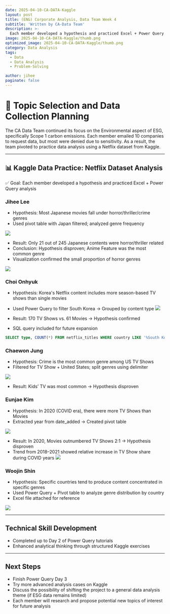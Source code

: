 ```yaml
---
date: 2025-04-10-CA-DATA-Kaggle
layout: post
title: (ENG) Corporate Analysis, Data Team Week 4
subtitle: 'Written by CA-Data Team'
description: >-
  Each member developed a hypothesis and practiced Excel + Power Query analysis
image: 2025-04-10-CA-DATA-Kaggle/thumb.png
optimized_image: 2025-04-10-CA-DATA-Kaggle/thumb.png
category: Data Analysis
tags:
  - Data
  - Data Analysis
  - Problem-Solving

author: jihee
paginate: false
---
```


# 📌 Topic Selection and Data Collection Planning
The CA Data Team continued its focus on the Environmental aspect of ESG, specifically Scope 1 carbon emissions. Each member emailed 10 companies to request data, but most were denied due to sensitivity. As a result, the team pivoted to practice data analysis using a Netflix dataset from Kaggle.


---

## 📊 Kaggle Data Practice: Netflix Dataset Analysis

✅ Goal: Each member developed a hypothesis and practiced Excel + Power Query analysis

### Jihee Lee
- Hypothesis: Most Japanese movies fall under horror/thriller/crime genres
- Used pivot table with Japan filtered; analyzed genre frequency

![]({{site.url}}/assets/img/2025-04-10-CA-DATA-Kaggle/jihee.png)

- Result: Only 21 out of 245 Japanese contents were horror/thriller related
- Conclusion: Hypothesis disproven; Anime Feature was the most common genre
- Visualization confirmed the small proportion of horror genres

![]({{site.url}}/assets/img/2025-04-10-CA-DATA-Kaggle/chart.png)

### Choi Onhyuk
- Hypothesis: Korea's Netflix content includes more season-based TV shows than single movies
- Used Power Query to filter South Korea → Grouped by content type
![]({{site.url}}/assets/img/2025-04-10-CA-DATA-Kaggle/onhyuck.png)

- Result: 170 TV Shows vs. 61 Movies → Hypothesis confirmed
- SQL query included for future expansion

```sql
SELECT type, COUNT(*) FROM netflix_titles WHERE country LIKE '%South Korea%' GROUP BY type;
```

### Chaewon Jung
- Hypothesis: Crime is the most common genre among US TV Shows
- Filtered for TV Show + United States; split genres using delimiter

![]({{site.url}}/assets/img/2025-04-10-CA-DATA-Kaggle/chaewon.png)
- Result: Kids’ TV was most common → Hypothesis disproven

### Eunjae Kim
- Hypothesis: In 2020 (COVID era), there were more TV Shows than Movies
- Extracted year from date_added → Created pivot table

![]({{site.url}}/assets/img/2025-04-10-CA-DATA-Kaggle/eunjae.png)
- Result: In 2020, Movies outnumbered TV Shows 2:1 → Hypothesis disproven
- Trend from 2018–2021 showed relative increase in TV Show share during COVID years
![]({{site.url}}/assets/img/2025-04-10-CA-DATA-Kaggle/eunjaeTrend.png)

### Woojin Shin

- Hypothesis: Specific countries tend to produce content concentrated in specific genres
- Used Power Query + Pivot table to analyze genre distribution by country
- Excel file attached for reference

![]({{site.url}}/assets/img/2025-04-10-CA-DATA-Kaggle/woojin.png)


---

## Technical Skill Development
- Completed up to Day 2 of Power Query tutorials
- Enhanced analytical thinking through structured Kaggle exercises

---

##  Next Steps
- Finish Power Query Day 3
- Try more advanced analysis cases on Kaggle
- Discuss the possibility of shifting the project to a general data analysis theme (if ESG data remains limited)
- Each member will research and propose potential new topics of interest for future analysis
